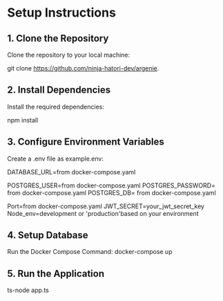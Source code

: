 # Setup Instructions

## 1. Clone the Repository
Clone the repository to your local machine:

git clone https://github.com/ninja-hatori-dev/argenie.


## 2. Install Dependencies
Install the required dependencies:

npm install
## 3. Configure Environment Variables
Create a .env file as example.env:

DATABASE_URL=from docker-compose.yaml


POSTGRES_USER=from docker-compose.yaml
POSTGRES_PASSWORD= from docker-compose.yaml
POSTGRES_DB= from docker-compose.yaml

 Port=from docker-compose.yaml
 JWT_SECRET=your_jwt_secret_key
 Node_env=development or 'production'based on your environment


## 4. Setup Database

Run the Docker Compose Command:
docker-compose up

## 5. Run the Application

ts-node app.ts
